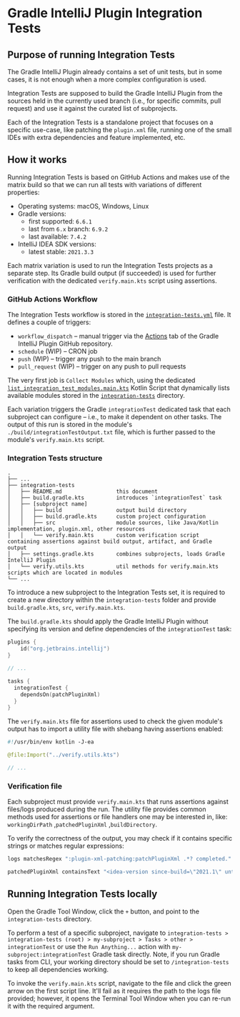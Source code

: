 # Gradle IntelliJ Plugin Integration Tests

## Purpose of running Integration Tests

The Gradle IntelliJ Plugin already contains a set of unit tests, but in some cases, it is not enough when a more complex configuration is used.

Integration Tests are supposed to build the Gradle IntelliJ Plugin from the sources held in the currently used branch (i.e., for specific commits, pull request) and use it against the curated list of subprojects.

Each of the Integration Tests is a standalone project that focuses on a specific use-case, like patching the `plugin.xml` file, running one of the small IDEs with extra dependencies and feature implemented, etc.

## How it works

Running Integration Tests is based on GitHub Actions and makes use of the matrix build so that we can run all tests with variations of different properties:
- Operating systems: macOS, Windows, Linux
- Gradle versions:
  - first supported: `6.6.1`
  - last from `6.x` branch: `6.9.2`
  - last available: `7.4.2`
- IntelliJ IDEA SDK versions:
  - latest stable: `2021.3.3`

Each matrix variation is used to run the Integration Tests projects as a separate step. Its Gradle build output (if succeeded) is used for further verification with the dedicated `verify.main.kts` script using assertions.

### GitHub Actions Workflow

The Integration Tests workflow is stored in the [`integration-tests.yml`](../.github/workflows/integration-tests.yml) file.
It defines a couple of triggers:
- `workflow_dispatch` – manual trigger via the [Actions](https://github.com/JetBrains/gradle-intellij-plugin/actions) tab of the Gradle IntelliJ Plugin GitHub repository.
- `schedule` (WIP) – CRON job
- `push` (WIP) – trigger any push to the main branch
- `pull_request` (WIP) – trigger on any push to pull requests

The very first job is `Collect Modules` which, using the dedicated [`list_integration_test_modules.main.kts`](../.github/scripts/list_integration_test_modules.main.kts) Kotlin Script that dynamically lists available modules stored in the [`integration-tests`](../integration-tests) directory.

Each variation triggers the Gradle `integrationTest` dedicated task that each subproject can configure – i.e., to make it dependent on other tasks.
The output of this run is stored in the module's `./build/integrationTestOutput.txt` file, which is further passed to the module's `verify.main.kts` script.

### Integration Tests structure

```
.
├── ...
├── integration-tests
│   ├── README.md                 this document
│   ├── build.gradle.kts          introduces `integrationTest` task
│   ├── [subproject name]
│   │   ├── build                 output build directory
│   │   ├── build.gradle.kts      custom project configuration
│   │   ├── src                   module sources, like Java/Kotlin implementation, plugin.xml, other resources
│   │   └── verify.main.kts       custom verification script containing assertions against build output, artifact, and Gradle output
│   ├── settings.gradle.kts       combines subprojects, loads Gradle IntelliJ Plugin
│   └── verify.utils.kts          util methods for verify.main.kts scripts which are located in modules
└── ...
```

To introduce a new subproject to the Integration Tests set, it is required to create a new directory within the `integration-tests` folder and provide `build.gradle.kts`, `src`, `verify.main.kts`.

The `build.gradle.kts` should apply the Gradle IntelliJ Plugin without specifying its version and define dependencies of the `integrationTest` task:

```kotlin
plugins {
    id("org.jetbrains.intellij")
}

// ...

tasks {
  integrationTest {
    dependsOn(patchPluginXml)
  }
}
```

The `verify.main.kts` file for assertions used to check the given module's output has to import a utility file with shebang having assertions enabled:

```kotlin
#!/usr/bin/env kotlin -J-ea

@file:Import("../verify.utils.kts")

// ...
```

### Verification file

Each subproject must provide `verify.main.kts` that runs assertions against files/logs produced during the run.
The utility file provides common methods used for assertions or file handlers one may be interested in, like: `workingDirPath` ,`patchedPluginXml` ,`buildDirectory`.

To verify the correctness of the output, you may check if it contains specific strings or matches regular expressions:

```kotlin
logs matchesRegex ":plugin-xml-patching:patchPluginXml .*? completed."

patchedPluginXml containsText "<idea-version since-build=\"2021.1\" until-build=\"2021.3.*\" />"
```

## Running Integration Tests locally

Open the Gradle Tool Window, click the `+` button, and point to the `integration-tests` directory.

To perform a test of a specific subproject, navigate to `integration-tests > integration-tests (root) > my-subproject > Tasks > other > integrationTest` or use the `Run Anything...` action with `my-subproject:integrationTest` Gradle task directly.
Note, if you run Gradle tasks from CLI, your working directory should be set to `/integration-tests` to keep all dependencies working.

To invoke the `verify.main.kts` script, navigate to the file and click the green arrow on the first script line.
It'll fail as it requires the path to the logs file provided; however, it opens the Terminal Tool Window when you can re-run it with the required argument.

